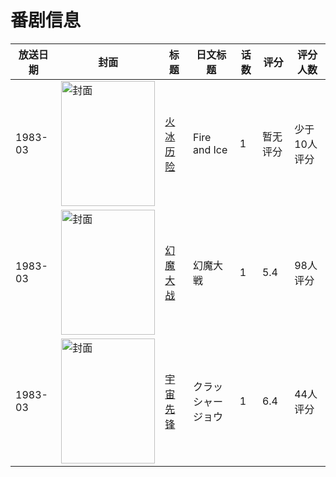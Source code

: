 # 番剧信息

|放送日期|封面|标题|日文标题|话数|评分|评分人数|
|---|---|---|---|---|---|---|
|1983-03|<img src="//lain.bgm.tv/pic/cover/c/99/1f/113270_r4843.jpg" alt="封面" style="width:150px;height:200px;object-fit:cover;">|[火冰历险](https://bangumi.tv/subject/113270)|Fire and Ice|1|暂无评分|少于10人评分|
|1983-03|<img src="//lain.bgm.tv/pic/cover/c/af/3b/8364_M1px1.jpg" alt="封面" style="width:150px;height:200px;object-fit:cover;">|[幻魔大战](https://bangumi.tv/subject/8364)|幻魔大戦|1|5.4|98人评分|
|1983-03|<img src="//lain.bgm.tv/pic/cover/c/b8/98/74199_2v6d3.jpg" alt="封面" style="width:150px;height:200px;object-fit:cover;">|[宇宙先锋](https://bangumi.tv/subject/74199)|クラッシャージョウ|1|6.4|44人评分|
